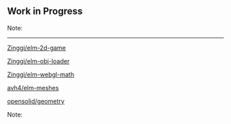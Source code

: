 ## Work in Progress

Note:


---

[Zinggi/elm-2d-game](http://package.elm-lang.org/packages/Zinggi/elm-2d-game/latest)

[Zinggi/elm-obj-loader](http://package.elm-lang.org/packages/Zinggi/elm-obj-loader/latest)

[Zinggi/elm-webgl-math](http://package.elm-lang.org/packages/Zinggi/elm-webgl-math/latest)

[avh4/elm-meshes](http://package.elm-lang.org/packages/avh4/elm-meshes/latest)

[opensolid/geometry](http://package.elm-lang.org/packages/opensolid/geometry/latest)

Note:

